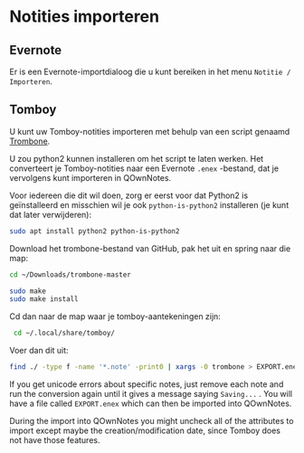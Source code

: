 # Notities importeren

## Evernote

Er is een Evernote-importdialoog die u kunt bereiken in het menu `Notitie / Importeren`.

## Tomboy

U kunt uw Tomboy-notities importeren met behulp van een script genaamd [Trombone](https://github.com/samba/trombone).

U zou python2 kunnen installeren om het script te laten werken. Het converteert je Tomboy-notities naar een Evernote `.enex` -bestand, dat je vervolgens kunt importeren in QOwnNotes.

Voor iedereen die dit wil doen, zorg er eerst voor dat Python2 is geïnstalleerd en misschien wil je ook ` python-is-python2 ` installeren (je kunt dat later verwijderen):

```bash
sudo apt install python2 python-is-python2
```

Download het trombone-bestand van GitHub, pak het uit en spring naar die map:

```bash
cd ~/Downloads/trombone-master

sudo make
sudo make install
```

Cd dan naar de map waar je tomboy-aantekeningen zijn:

```bash
 cd ~/.local/share/tomboy/
```

Voer dan dit uit:

```bash
find ./ -type f -name '*.note' -print0 | xargs -0 trombone > EXPORT.enex
```

If you get unicode errors about specific notes, just remove each note and run the conversion again until it gives a message saying `Saving...` . You will have a file called `EXPORT.enex` which can then be imported into QOwnNotes.

During the import into QOwnNotes you might uncheck all of the attributes to import except maybe the creation/modification date, since Tomboy does not have those features.
